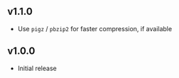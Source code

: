 ## v1.1.0

- Use `pigz` / `pbzip2` for faster compression, if available

## v1.0.0

- Initial release

